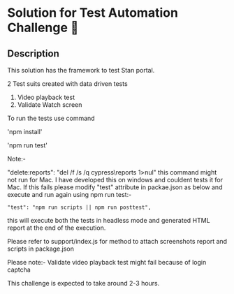 # Solution for Test Automation Challenge 🔄
 
## Description
 
This solution has the framework to test Stan portal.
 
2 Test suits created with data driven tests
1) Video playback test
2) Validate Watch screen

To run the tests use command

'npm install' 

'npm run  test'

Note:-

"delete:reports": "del /f /s /q cypress\\reports 1>nul" this command might not run for Mac. I have developed this on windows and couldent tests it for Mac.
If this fails please modify "test" attribute in packae.json as below and execute and run again using npm run test:-

    "test": "npm run scripts || npm run posttest",


this will execute both the tests in headless mode and generated HTML report at the end of the execution.

Please refer to support/index.js for method to attach screenshots report and  scripts in package.json

Please note:- Validate video playback test might fail because of login captcha
 
This challenge is expected to take around 2-3 hours.
 

